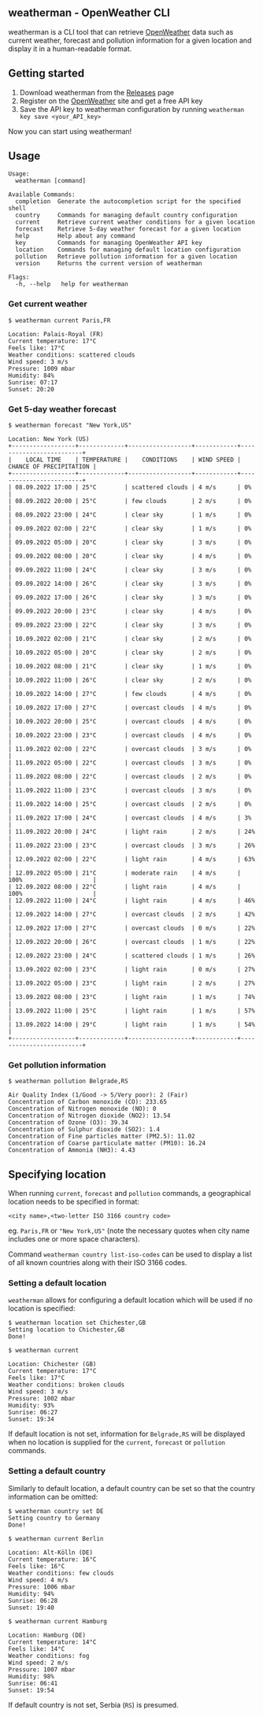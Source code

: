 ## weatherman - OpenWeather CLI
weatherman is a CLI tool that can retrieve [OpenWeather](https://openweathermap.org/) data such as current weather, forecast and pollution information for a given location and display it in a human-readable format.

## Getting started

1. Download weatherman from the [Releases](https://github.com/nilic/weatherman/releases) page
2. Register on the [OpenWeather](https://openweathermap.org/) site and get a free API key
3. Save the API key to weatherman configuration by running `weatherman key save <your_API_key>`

Now you can start using weatherman! 

## Usage

```
Usage:
  weatherman [command]

Available Commands:
  completion  Generate the autocompletion script for the specified shell
  country     Commands for managing default country configuration
  current     Retrieve current weather conditions for a given location
  forecast    Retrieve 5-day weather forecast for a given location
  help        Help about any command
  key         Commands for managing OpenWeather API key
  location    Commands for managing default location configuration
  pollution   Retrieve pollution information for a given location
  version     Returns the current version of weatherman

Flags:
  -h, --help   help for weatherman
```

### Get current weather

```
$ weatherman current Paris,FR

Location: Palais-Royal (FR)
Current temperature: 17°C
Feels like: 17°C
Weather conditions: scattered clouds
Wind speed: 3 m/s
Pressure: 1009 mbar
Humidity: 84%
Sunrise: 07:17
Sunset: 20:20
```

### Get 5-day weather forecast

```
$ weatherman forecast "New York,US"

Location: New York (US)
+------------------+-------------+------------------+------------+-------------------------+
|    LOCAL TIME    | TEMPERATURE |    CONDITIONS    | WIND SPEED | CHANCE OF PRECIPITATION |
+------------------+-------------+------------------+------------+-------------------------+
| 08.09.2022 17:00 | 25°C        | scattered clouds | 4 m/s      | 0%                      |
| 08.09.2022 20:00 | 25°C        | few clouds       | 2 m/s      | 0%                      |
| 08.09.2022 23:00 | 24°C        | clear sky        | 1 m/s      | 0%                      |
| 09.09.2022 02:00 | 22°C        | clear sky        | 1 m/s      | 0%                      |
| 09.09.2022 05:00 | 20°C        | clear sky        | 3 m/s      | 0%                      |
| 09.09.2022 08:00 | 20°C        | clear sky        | 4 m/s      | 0%                      |
| 09.09.2022 11:00 | 24°C        | clear sky        | 3 m/s      | 0%                      |
| 09.09.2022 14:00 | 26°C        | clear sky        | 3 m/s      | 0%                      |
| 09.09.2022 17:00 | 26°C        | clear sky        | 3 m/s      | 0%                      |
| 09.09.2022 20:00 | 23°C        | clear sky        | 4 m/s      | 0%                      |
| 09.09.2022 23:00 | 22°C        | clear sky        | 3 m/s      | 0%                      |
| 10.09.2022 02:00 | 21°C        | clear sky        | 2 m/s      | 0%                      |
| 10.09.2022 05:00 | 20°C        | clear sky        | 2 m/s      | 0%                      |
| 10.09.2022 08:00 | 21°C        | clear sky        | 1 m/s      | 0%                      |
| 10.09.2022 11:00 | 26°C        | clear sky        | 2 m/s      | 0%                      |
| 10.09.2022 14:00 | 27°C        | few clouds       | 4 m/s      | 0%                      |
| 10.09.2022 17:00 | 27°C        | overcast clouds  | 4 m/s      | 0%                      |
| 10.09.2022 20:00 | 25°C        | overcast clouds  | 4 m/s      | 0%                      |
| 10.09.2022 23:00 | 23°C        | overcast clouds  | 4 m/s      | 0%                      |
| 11.09.2022 02:00 | 22°C        | overcast clouds  | 3 m/s      | 0%                      |
| 11.09.2022 05:00 | 22°C        | overcast clouds  | 3 m/s      | 0%                      |
| 11.09.2022 08:00 | 22°C        | overcast clouds  | 2 m/s      | 0%                      |
| 11.09.2022 11:00 | 23°C        | overcast clouds  | 3 m/s      | 0%                      |
| 11.09.2022 14:00 | 25°C        | overcast clouds  | 2 m/s      | 0%                      |
| 11.09.2022 17:00 | 24°C        | overcast clouds  | 4 m/s      | 3%                      |
| 11.09.2022 20:00 | 24°C        | light rain       | 2 m/s      | 24%                     |
| 11.09.2022 23:00 | 23°C        | overcast clouds  | 3 m/s      | 26%                     |
| 12.09.2022 02:00 | 22°C        | light rain       | 4 m/s      | 63%                     |
| 12.09.2022 05:00 | 21°C        | moderate rain    | 4 m/s      | 100%                    |
| 12.09.2022 08:00 | 22°C        | light rain       | 4 m/s      | 100%                    |
| 12.09.2022 11:00 | 24°C        | light rain       | 4 m/s      | 46%                     |
| 12.09.2022 14:00 | 27°C        | overcast clouds  | 2 m/s      | 42%                     |
| 12.09.2022 17:00 | 27°C        | overcast clouds  | 0 m/s      | 22%                     |
| 12.09.2022 20:00 | 26°C        | overcast clouds  | 1 m/s      | 22%                     |
| 12.09.2022 23:00 | 24°C        | scattered clouds | 1 m/s      | 26%                     |
| 13.09.2022 02:00 | 23°C        | light rain       | 0 m/s      | 27%                     |
| 13.09.2022 05:00 | 23°C        | light rain       | 2 m/s      | 27%                     |
| 13.09.2022 08:00 | 23°C        | light rain       | 1 m/s      | 74%                     |
| 13.09.2022 11:00 | 25°C        | light rain       | 1 m/s      | 57%                     |
| 13.09.2022 14:00 | 29°C        | light rain       | 1 m/s      | 54%                     |
+------------------+-------------+------------------+------------+-------------------------+
```

### Get pollution information

```
$ weatherman pollution Belgrade,RS

Air Quality Index (1/Good -> 5/Very poor): 2 (Fair)
Concentration of Carbon monoxide (CO): 233.65
Concentration of Nitrogen monoxide (NO): 0
Concentration of Nitrogen dioxide (NO2): 13.54
Concentration of Ozone (O3): 39.34
Concentration of Sulphur dioxide (SO2): 1.4
Concentration of Fine particles matter (PM2.5): 11.02
Concentration of Coarse particulate matter (PM10): 16.24
Concentration of Ammonia (NH3): 4.43
```

## Specifying location

When running `current`, `forecast` and `pollution` commands, a geographical location needs to be specified in format:

`<city name>,<two-letter ISO 3166 country code>`

eg. `Paris,FR` or `"New York,US"` (note the necessary quotes when city name includes one or more space characters). 

Command `weatherman country list-iso-codes` can be used to display a list of all known countries along with their ISO 3166 codes.

### Setting a default location

`weatherman` allows for configuring a default location which will be used if no location is specified:

```
$ weatherman location set Chichester,GB
Setting location to Chichester,GB
Done!

$ weatherman current

Location: Chichester (GB)
Current temperature: 17°C
Feels like: 17°C
Weather conditions: broken clouds
Wind speed: 3 m/s
Pressure: 1002 mbar
Humidity: 93%
Sunrise: 06:27
Sunset: 19:34
```

If default location is not set, information for `Belgrade,RS` will be displayed when no location is supplied for the `current`, `forecast` or `pollution` commands. 

### Setting a default country

Similarly to default location, a default country can be set so that the country information can be omitted:

```
$ weatherman country set DE
Setting country to Germany
Done!

$ weatherman current Berlin

Location: Alt-Kölln (DE)
Current temperature: 16°C
Feels like: 16°C
Weather conditions: few clouds
Wind speed: 4 m/s
Pressure: 1006 mbar
Humidity: 94%
Sunrise: 06:28
Sunset: 19:40

$ weatherman current Hamburg

Location: Hamburg (DE)
Current temperature: 14°C
Feels like: 14°C
Weather conditions: fog
Wind speed: 2 m/s
Pressure: 1007 mbar
Humidity: 98%
Sunrise: 06:41
Sunset: 19:54
```
If default country is not set, Serbia (`RS`) is presumed.